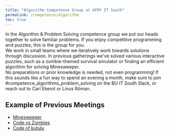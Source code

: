 ```yaml
---
title: "Algorithm Competence Group at AFRY IT South"
permalink: /competence/algorithm
toc: true
---
```


In the Algorithm & Problem Solving competence group we put our heads together to solve familiar problems. If you enjoy competitive programming and puzzles, this is the group for you.  
We work in small teams where we iteratively work towards solutions through discussion. In previous gatherings we've solved various interactive puzzles, such as a zombie-themed survival simulator or finding an efficient algorithm for solving Minesweeper.  
No preparations or prior knowledge is needed, not even programming! If this sounds like a fun way to spend an evening a month, make sure to join #competence_algorithms_problem_solving on the BU IT South Slack, or reach out to Carl Ekerot or Linus Röman.

## Example of Previous Meetings

- [Minesweeper](https://www.codingame.com/training/medium/minesweeper-1)
- [Code vs Zombies](https://www.codingame.com/multiplayer/optimization/code-vs-zombies)
- [Code of kutulu](https://www.codingame.com/multiplayer/bot-programming/code-of-kutulu)

